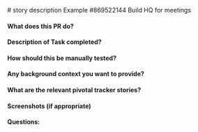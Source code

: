 <!-- PR Title should follow the template below -->
#<story-id> story description
Example
#869522144 Build HQ for meetings

<!-- Please Follow the template below for PR content. Team Kissa! -->
<!-- delete all above -->
#### What does this PR do?

#### Description of Task completed?

#### How should this be manually tested?

#### Any background context you want to provide?

#### What are the relevant pivotal tracker stories?

#### Screenshots (if appropriate)

#### Questions:
